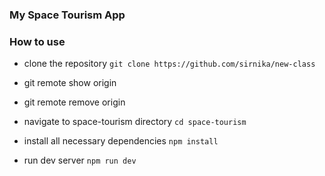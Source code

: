 ### My Space Tourism App
### How to use 
- clone the repository
```git clone https://github.com/sirnika/new-class```

- git remote show origin
- git remote remove origin

- navigate to space-tourism directory
```cd space-tourism``` 
- install all necessary dependencies
```npm install```
- run dev server
```npm run dev```
